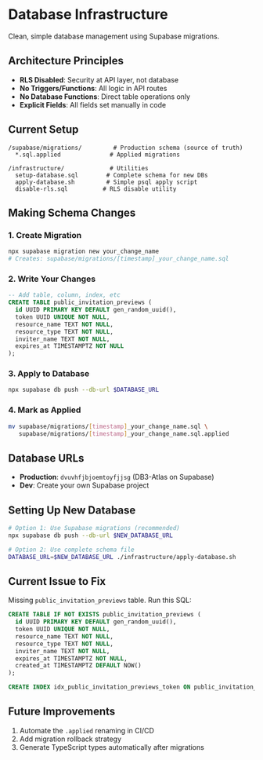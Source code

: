 # Database Infrastructure

Clean, simple database management using Supabase migrations.

## Architecture Principles

- **RLS Disabled**: Security at API layer, not database
- **No Triggers/Functions**: All logic in API routes
- **No Database Functions**: Direct table operations only
- **Explicit Fields**: All fields set manually in code

## Current Setup

```
/supabase/migrations/         # Production schema (source of truth)
  *.sql.applied              # Applied migrations

/infrastructure/             # Utilities
  setup-database.sql        # Complete schema for new DBs
  apply-database.sh         # Simple psql apply script
  disable-rls.sql          # RLS disable utility
```

## Making Schema Changes

### 1. Create Migration

```bash
npx supabase migration new your_change_name
# Creates: supabase/migrations/[timestamp]_your_change_name.sql
```

### 2. Write Your Changes

```sql
-- Add table, column, index, etc
CREATE TABLE public_invitation_previews (
  id UUID PRIMARY KEY DEFAULT gen_random_uuid(),
  token UUID UNIQUE NOT NULL,
  resource_name TEXT NOT NULL,
  resource_type TEXT NOT NULL,
  inviter_name TEXT NOT NULL,
  expires_at TIMESTAMPTZ NOT NULL
);
```

### 3. Apply to Database

```bash
npx supabase db push --db-url $DATABASE_URL
```

### 4. Mark as Applied

```bash
mv supabase/migrations/[timestamp]_your_change_name.sql \
   supabase/migrations/[timestamp]_your_change_name.sql.applied
```

## Database URLs

- **Production**: `dvuvhfjbjoemtoyfjjsg` (DB3-Atlas on Supabase)
- **Dev**: Create your own Supabase project

## Setting Up New Database

```bash
# Option 1: Use Supabase migrations (recommended)
npx supabase db push --db-url $NEW_DATABASE_URL

# Option 2: Use complete schema file
DATABASE_URL=$NEW_DATABASE_URL ./infrastructure/apply-database.sh
```

## Current Issue to Fix

Missing `public_invitation_previews` table. Run this SQL:

```sql
CREATE TABLE IF NOT EXISTS public_invitation_previews (
  id UUID PRIMARY KEY DEFAULT gen_random_uuid(),
  token UUID UNIQUE NOT NULL,
  resource_name TEXT NOT NULL,
  resource_type TEXT NOT NULL,
  inviter_name TEXT NOT NULL,
  expires_at TIMESTAMPTZ NOT NULL,
  created_at TIMESTAMPTZ DEFAULT NOW()
);

CREATE INDEX idx_public_invitation_previews_token ON public_invitation_previews(token);
```

## Future Improvements

1. Automate the `.applied` renaming in CI/CD
2. Add migration rollback strategy
3. Generate TypeScript types automatically after migrations
